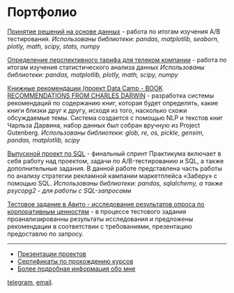# Портфолио
 [Принятие решений на основе данных](https://github.com/asaydn/code-example/blob/master/%D0%9F%D1%80%D0%B8%D0%BD%D1%8F%D1%82%D0%B8%D0%B5%20%D1%80%D0%B5%D1%88%D0%B5%D0%BD%D0%B8%D0%B9%20%D0%B2%20%D0%B1%D0%B8%D0%B7%D0%BD%D0%B5%D1%81%D0%B5%20%D0%BD%D0%B0%20%D0%BE%D1%81%D0%BD%D0%BE%D0%B2%D0%B5%20%D0%B4%D0%B0%D0%BD%D0%BD%D1%8B%D1%85%20AB%20test%20.ipynb) - работа по итогам изучения A/B тестирования.
 *Использованы библиотеки: pandas, matplotlib, seaborn, plotly, math, scipy, stats, numpy*
 
[Определение перспективного тарифа для телеком компании](https://github.com/asaydn/code-example/blob/master/%D0%9E%D0%BF%D1%80%D0%B5%D0%B4%D0%B5%D0%BB%D0%B5%D0%BD%D0%B8%D0%B5%20%D0%BF%D0%B5%D1%80%D1%81%D0%BF%D0%B5%D0%BA%D1%82%D0%B8%D0%B2%D0%BD%D0%BE%D0%B3%D0%BE%20%D1%82%D0%B0%D1%80%D0%B8%D1%84%D0%B0%20%D0%B4%D0%BB%D1%8F%20%D1%82%D0%B5%D0%BB%D0%B5%D0%BA%D0%BE%D0%BC%20%D0%BA%D0%BE%D0%BC%D0%BF%D0%B0%D0%BD%D0%B8%D0%B8.ipynb) - работа по итогам изучения статистического анализа данных
 *Использованы библиотеки: pandas, matplotlib, plotly, math, scipy, numpy*
 
[Книжные рекомендации (проект Data Camp - BOOK RECOMMENDATIONS FROM CHARLES DARWIN](https://github.com/asaydn/code-example/blob/master/Book%20Recommendations%20from%20Charles%20Darwin.ipynb) - разработка системы рекомендаций по содержанию книг, которая будет определять, какие книги близки друг к другу, исходя из того, насколько схожи обсуждаемые темы. Система создается с помощью NLP и текстов книг Чарльза Дарвина, набор данных был собран вручную из Project Gutenberg.
*Использованы библиотеки: glob, re, os, pickle, gensim, pandas, matplotlib, scipy*

[Выпускной проект по SQL](https://mybinder.org/v2/gh/asaydn/ypr/master?filepath=sql-shushurina.ipynb) - финальный спринт Практикума включает в себя работу над проектом, задачи по A/B-тестированию и SQL, а также дополнительные задания. В данной работе представлена часть работы по анализу стратегии рекламной кампании маркетплейса «Заберу» с помощью SQL. 
*Использованы библиотеки: pandas, sqlalchemy, а также psycopg2 - для работы с SQL-запросами*

[Тестовое задание в Авито - исследование результатов опроса по корпоративным ценностям](https://mybinder.org/v2/gh/asaydn/code-example/master?filepath=%D0%A0%D0%B5%D0%B7%D1%83%D0%BB%D1%8C%D1%82%D0%B0%D1%82%D1%8B%20%D0%B8%D1%81%D1%81%D0%BB%D0%B5%D0%B4%D0%BE%D0%B2%D0%B0%D0%BD%D0%B8%D1%8F.ipynb) - в процессе тестового задания проанализированны результаты исследования и предложены рекомендации в соответствии с требованиями, презентацию предоставлю по запросу.

---

- [Презентации проектов](https://drive.google.com/open?id=12Vm813jVMxHpoBOxjSlxyrDgQuhODsju)
- [Сертификаты по прохождению курсов](https://drive.google.com/drive/folders/1c3UrmdUGMMRQPB8-BFj6h79sLZu9dsNd?usp=sharing)
- [Более подробная информация обо мне](http://aboutshu.tilda.ws/)


[telegram](https://t.me/aaaaaaaaaaashu), [email](mailto:shushurinaa@gmail.com).
 
